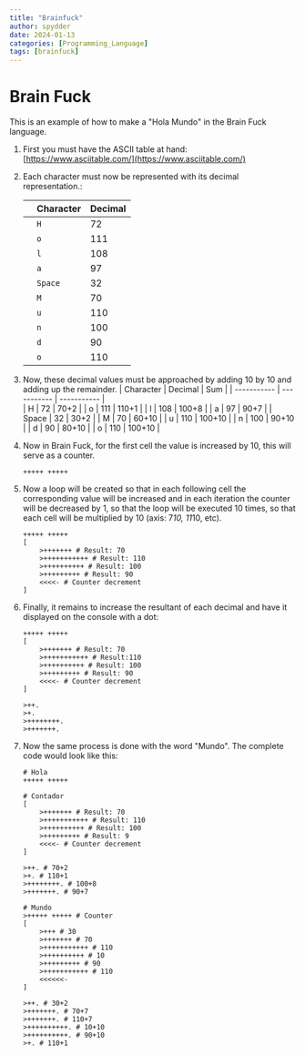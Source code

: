 ```yaml
---
title: "Brainfuck"
author: spydder
date: 2024-01-13
categories: [Programming_Language]
tags: [brainfuck]
---
```



# Brain Fuck

This is an example of how to make a "Hola Mundo" in the Brain Fuck language.

1. First you must have the ASCII table at hand: [https://www.asciitable.com/](https://www.asciitable.com/)

2. Each character must now be represented with its decimal representation.:

	|                |Character                          |Decimal                         |
	|----------------|-------------------------------|-----------------------------|
	||`H`|72|
	||`o`|111|
	||`l`|108|
	||`a`|97|
	||`Space`|32|
	||`M`|70|
	||`u`|110|
	||`n`|100|
	||`d`|90|
	||`o`|110|

3. Now, these decimal values must be approached by adding 10 by 10 and adding up the remainder.
     | Character | Decimal | Sum |
  | ----------- | ----------- |  ----------- |  
  | H | 72 | 70+2 |
  | o | 111 | 110+1 |
  | l | 108 | 100+8 |
  | a | 97 | 90+7 |
  | Space | 32 | 30+2 |
  | M | 70 | 60+10 |
  | u | 110 | 100+10 |
  | n | 100 | 90+10 |
  | d | 90 | 80+10 |
  | o | 110 | 100+10 |



5. Now in Brain Fuck, for the first cell the value is increased by 10, this will serve as a counter.
	```brainfuck
	+++++ +++++
	```

6. Now a loop will be created so that in each following cell the corresponding value will be increased and in each iteration the counter will be decreased by 1, so that the loop will be executed 10 times, so that each cell will be multiplied by 10 (axis: 7*10, 11*10, etc).
	```brainfuck
	+++++ +++++ 
	[ 
		>+++++++ # Result: 70
		>+++++++++++ # Result: 110 
		>++++++++++ # Result: 100 
		>+++++++++ # Result: 90 
		<<<<- # Counter decrement
	]
	```

7. Finally, it remains to increase the resultant of each decimal and have it displayed on the console with a dot:
	```brainfuck
	+++++ +++++
	[
		>+++++++ # Result: 70
		>+++++++++++ # Result:110 
		>++++++++++ # Result: 100 
		>+++++++++ # Result: 90
		<<<<- # Counter decrement
	]

	>++.
	>+.
	>++++++++.
	>+++++++.
	```

8. Now the same process is done with the word "Mundo".
   The complete code would look like this:
	```brainfuck
	# Hola
	+++++ +++++
	
	# Contador
	[
		>+++++++ # Result: 70
		>+++++++++++ # Result: 110
		>++++++++++ # Result: 100 
		>+++++++++ # Result: 9
		<<<<- # Counter decrement
	]
	
	>++. # 70+2
	>+. # 110+1
	>++++++++. # 100+8
	>+++++++. # 90+7
	
	# Mundo
	>+++++ +++++ # Counter
	[
		>+++ # 30
		>+++++++ # 70
		>+++++++++++ # 110
		>++++++++++ # 10
		>+++++++++ # 90
		>+++++++++++ # 110
		<<<<<<-
	]
	
	>++. # 30+2
	>+++++++. # 70+7
	>+++++++. # 110+7
	>++++++++++. # 10+10
	>++++++++++. # 90+10
	>+. # 110+1
	```
